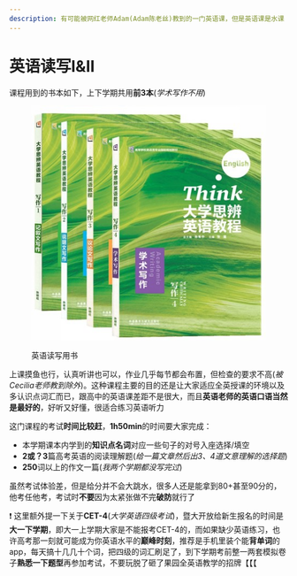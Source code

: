 ```yaml
---
description: 有可能被网红老师Adam(Adam陈老丝)教到的一门英语课，但是英语课是水课【
---
```


# 英语读写Ⅰ&Ⅱ

课程用到的书本如下，上下学期共用**前3本**(_学术写作不用_)

<figure><img src="../../.gitbook/assets/EngRWBook.jpg" alt=""><figcaption><p>英语读写用书</p></figcaption></figure>

上课摸鱼也行，认真听讲也可以，作业几乎每节都会布置，但检查的要求不高(_被Cecilia老师教到除外_)。这种课程主要的目的还是让大家适应全英授课的环境以及多认识点词汇而已，跟高中的英语课差距不是很大，而且**英语老师的英语口语当然是最好的**，好听又好懂，很适合练习英语听力

这门课程的考试**时间比较赶**，**1h50min**的时间要大家完成：

* 本学期课本内学到的**知识点名词**对应一些句子的对号入座选择/填空
* **2或？3**篇高考英语的阅读理解题(_给一篇文章然后出3、4道文意理解的选择题_)
* **250**词以上的作文一篇(_我两个学期都没写完过_)

虽然考试体验差，但是给分并不会大跳水，很多人还是能拿到80+甚至90分的，他考任他考，考试时**不要**因为太紧张做不完**破防**就行了

❗ 这里额外提一下关于**CET-4**(_大学英语四级考试_)，暨大开放给新生报名的时间是**大一下学期**，即大一上学期大家是不能报考CET-4的，而如果缺少英语练习，也许高考那一刻就可能成为你英语水平的**巅峰时刻**，推荐是手机里装个能**背单词**的app，每天搞十几几十个词，把四级的词汇刷足了，到下学期考前整一两套模拟卷子**熟悉一下题型**再参加考试，不要玩脱了砸了果园全英语教学的招牌【【【
